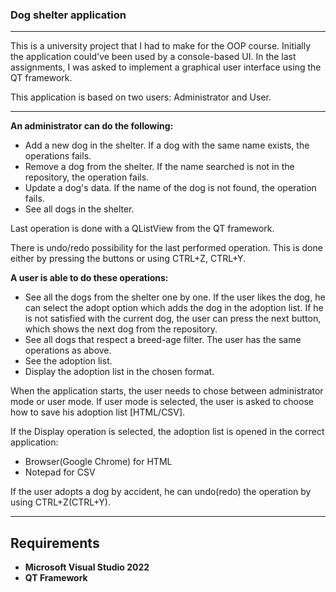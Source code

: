 ### Dog shelter application

---

This is a university project that I had to make for the OOP course.
Initially the application could've been used by a console-based UI. In the last assignments, I was asked to implement a graphical user interface using the QT framework.

This application is based on two users: Administrator and User.

---

**An administrator can do the following:**

- Add a new dog in the shelter. If a dog with the same name exists, the operations fails.
- Remove a dog from the shelter. If the name searched is not in the repository, the operation fails.
- Update a dog's data. If the name of the dog is not found, the operation fails.
- See all dogs in the shelter. 

Last operation is done with a QListView from the QT framework.

There is undo/redo possibility for the last performed operation. This is done either by pressing the buttons or using CTRL+Z, CTRL+Y.

**A user is able to do these operations:**

- See all the dogs from the shelter one by one.
If the user likes the dog, he can select the adopt option which adds the dog in the adoption list.
If he is not satisfied with the current dog, the user can press the next button, which shows the next dog from the repository.
- See all dogs that respect a breed-age filter. The user has the same operations as above.
- See the adoption list.
- Display the adoption list in the chosen format.

When the application starts, the user needs to chose between administrator mode or user mode. If user mode is selected, the user is asked to choose how to save his adoption list [HTML/CSV].

If the Display operation is selected, the adoption list is opened in the correct application:
- Browser(Google Chrome) for HTML
- Notepad for CSV

If the user adopts a dog by accident, he can undo(redo) the operation by using CTRL+Z(CTRL+Y).

---

## Requirements
- **Microsoft Visual Studio 2022**
- **QT Framework**
